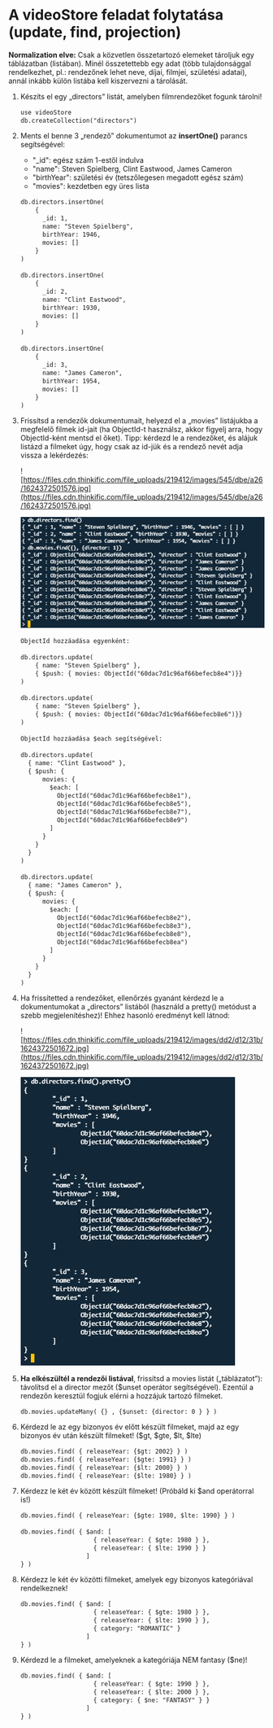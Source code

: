 # **A videoStore feladat folytatása (update, find, projection)**

**Normalization elve:** Csak a közvetlen összetartozó elemeket tároljuk egy táblázatban (listában). Minél összetettebb egy adat (több tulajdonsággal rendelkezhet, pl.: rendezőnek lehet neve, díjai, filmjei, születési adatai), annál inkább külön listába kell kiszervezni a tárolását.

1. Készíts el egy „directors” listát, amelyben filmrendezőket fogunk tárolni!

    ```
    use videoStore
    db.createCollection("directors")
    ```

2. Ments el benne 3 „rendező” dokumentumot az **insertOne()** parancs segítségével:
    - "_id": egész szám 1-estől indulva
    - "name": Steven Spielberg, Clint Eastwood, James Cameron
    - "birthYear": születési év (tetszőlegesen megadott egész szám)
    - "movies": kezdetben egy üres lista

    ```
    db.directors.insertOne(
        {
          _id: 1,
          name: "Steven Spielberg",
          birthYear: 1946,
          movies: []
        }
    )

    db.directors.insertOne(
        {
          _id: 2,
          name: "Clint Eastwood",
          birthYear: 1930,
          movies: []
        }
    )

    db.directors.insertOne(
        {
          _id: 3,
          name: "James Cameron",
          birthYear: 1954,
          movies: []
        }
    )
    ```

3. Frissítsd a rendezők dokumentumait, helyezd el a „movies” listájukba a megfelelő filmek id-jait (ha ObjectId-t használsz, akkor figyelj arra, hogy ObjectId-ként mentsd el őket). Tipp: kérdezd le a rendezőket, és alájuk listázd a filmeket úgy, hogy csak az id-jük és a rendező nevét adja vissza a lekérdezés:

    ![https://files.cdn.thinkific.com/file_uploads/219412/images/545/dbe/a26/1624372501576.jpg](https://files.cdn.thinkific.com/file_uploads/219412/images/545/dbe/a26/1624372501576.jpg)

    ![scr1.jpg](scr1.jpg)
    
    ```
    ObjectId hozzáadása egyenként:

    db.directors.update(
        { name: "Steven Spielberg" },
        { $push: { movies: ObjectId("60dac7d1c96af66befecb8e4")}} 
    )

    db.directors.update(
        { name: "Steven Spielberg" },
        { $push: { movies: ObjectId("60dac7d1c96af66befecb8e6")}} 
    )

    ObjectId hozzáadása $each segítségével:

    db.directors.update(
      { name: "Clint Eastwood" },
      { $push: { 
          movies: { 
            $each: [
              ObjectId("60dac7d1c96af66befecb8e1"),
              ObjectId("60dac7d1c96af66befecb8e5"),
              ObjectId("60dac7d1c96af66befecb8e7"),
              ObjectId("60dac7d1c96af66befecb8e9") 
            ]
          }
        } 
      }
    )

    db.directors.update(
      { name: "James Cameron" },
      { $push: { 
          movies: { 
            $each: [
              ObjectId("60dac7d1c96af66befecb8e2"),
              ObjectId("60dac7d1c96af66befecb8e3"),
              ObjectId("60dac7d1c96af66befecb8e8"),
              ObjectId("60dac7d1c96af66befecb8ea") 
            ]
          }
        } 
      }
    )
    ```

4. Ha frissítetted a rendezőket, ellenőrzés gyanánt kérdezd le a dokumentumokat a „directors” listából (használd a pretty() metódust a szebb megjelenítéshez)! Ehhez hasonló eredményt kell látnod:

    ![https://files.cdn.thinkific.com/file_uploads/219412/images/dd2/d12/31b/1624372501672.jpg](https://files.cdn.thinkific.com/file_uploads/219412/images/dd2/d12/31b/1624372501672.jpg)

    ![scr2.jpg](scr2.jpg)

5. **Ha elkészültél a rendezői listával**, frissítsd a movies listát („táblázatot”): távolítsd el a director mezőt ($unset operátor segítségével). Ezentúl a rendezőn keresztül fogjuk elérni a hozzájuk tartozó filmeket.

    ```
    db.movies.updateMany( {} , {$unset: {director: 0 } } )
    ```

6. Kérdezd le az egy bizonyos év előtt készült filmeket, majd az egy bizonyos év után készült filmeket! ($gt, $gte, $lt, $lte)

    ```
    db.movies.find( { releaseYear: {$gt: 2002} } )
    db.movies.find( { releaseYear: {$gte: 1991} } )
    db.movies.find( { releaseYear: {$lt: 2000} } )
    db.movies.find( { releaseYear: {$lte: 1980} } )
    ```

7. Kérdezz le két év között készült filmeket! (Próbáld ki $and operátorral is!)

    ```
    db.movies.find( { releaseYear: {$gte: 1980, $lte: 1990} } )

    db.movies.find( { $and: [ 
                        { releaseYear: { $gte: 1980 } },
                        { releaseYear: { $lte: 1990 } }
                      ]
    } )

    ```

8. Kérdezz le két év közötti filmeket, amelyek egy bizonyos kategóriával rendelkeznek!

    ```
    db.movies.find( { $and: [ 
                        { releaseYear: { $gte: 1980 } },
                        { releaseYear: { $lte: 1990 } },
                        { category: "ROMANTIC" }
                      ]
    } )
    ```

9. Kérdezd le a filmeket, amelyeknek a kategóriája NEM fantasy ($ne)!

    ```
    db.movies.find( { $and: [ 
                        { releaseYear: { $gte: 1990 } },
                        { releaseYear: { $lte: 2000 } },
                        { category: { $ne: "FANTASY" } }
                      ]
    } )
    ```